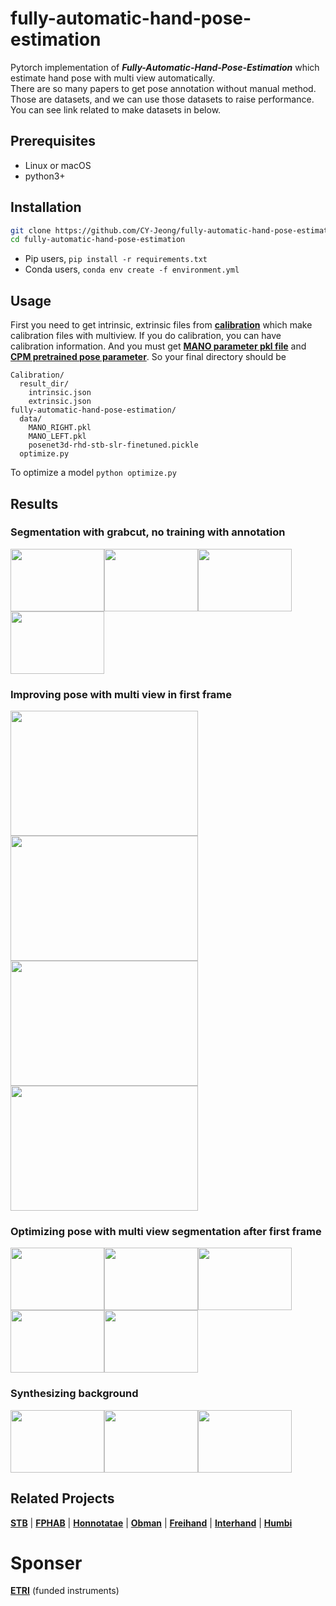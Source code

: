 # fully-automatic-hand-pose-estimation

Pytorch implementation of ***Fully-Automatic-Hand-Pose-Estimation*** which estimate hand pose with multi view automatically.<br>
There are so many papers to get pose annotation without manual method. Those are datasets, and we can use those datasets to raise
performance. You can see link related to make datasets in below. <br>



## Prerequisites
- Linux or macOS
- python3+

## Installation
```bash
git clone https://github.com/CY-Jeong/fully-automatic-hand-pose-estimation.git
cd fully-automatic-hand-pose-estimation
```
- Pip users, ```pip install -r requirements.txt```
- Conda users, ```conda env create -f environment.yml```

## Usage
First you need to get intrinsic, extrinsic files from **[calibration](https://github.com/CY-Jeong/camera-calibration)** which make calibration files with multiview.
If you do calibration, you can have calibration information.
And you must get **[MANO parameter pkl file](https://mano.is.tue.mpg.de/)** and **[CPM pretrained pose parameter](https://github.com/lmb-freiburg/hand3d)**.
So your final directory should be 
```
Calibration/
  result_dir/
    intrinsic.json
    extrinsic.json
fully-automatic-hand-pose-estimation/
  data/
    MANO_RIGHT.pkl
    MANO_LEFT.pkl
    posenet3d-rhd-stb-slr-finetuned.pickle
  optimize.py
```

To optimize a model
```python optimize.py```


## Results
### Segmentation with grabcut, no training with annotation
<img src='imgs/seg/0.jpg' width=150 height=100><img src='imgs/seg/1.jpg' width=150 height=100><img src='imgs/seg/2.jpg' width=150 height=100><img src='imgs/seg/3.jpg' width=150 height=100>

### Improving pose with multi view in first frame
<img src='imgs/improving/0.png' width=300 height=200>              <img src='imgs/improving/0_0.png' width=300 height=200><br>
<img src='imgs/improving/1.png' width=300 height=200>              <img src='imgs/improving/1_1.png' width=300 height=200>

### Optimizing pose with multi view segmentation after first frame
<img src='imgs/orig/0.png' width=150 height=100><img src='imgs/orig/1.png' width=150 height=100><img src='imgs/orig/2.png' width=150 height=100><img src='imgs/orig/3.png' width=150 height=100><img src='imgs/orig/4.png' width=150 height=100>

### Synthesizing background
<img src='imgs/synback/0.png' width=150 height=100><img src='imgs/synback/1.png' width=150 height=100><img src='imgs/synback/2.png' width=150 height=100>

## Related Projects
**[STB](https://openaccess.thecvf.com/content_ECCV_2018/papers/Yujun_Cai_Weakly-supervised_3D_Hand_ECCV_2018_paper.pdf)** | **[FPHAB](https://openaccess.thecvf.com/content_cvpr_2018/papers/Garcia-Hernando_First-Person_Hand_Action_CVPR_2018_paper.pdf)** | **[Honnotatae](https://arxiv.org/pdf/1907.01481.pdf)** | **[Obman](https://ps.is.mpg.de/uploads_file/attachment/attachment/499/obman.pdf)** | **[Freihand](https://arxiv.org/pdf/1909.04349.pdf)** | **[Interhand](https://arxiv.org/pdf/2008.09309.pdf)** | **[Humbi](https://arxiv.org/pdf/1812.00281.pdf)**

# Sponser
**[ETRI](www.etri.re.kr)** (funded instruments)
